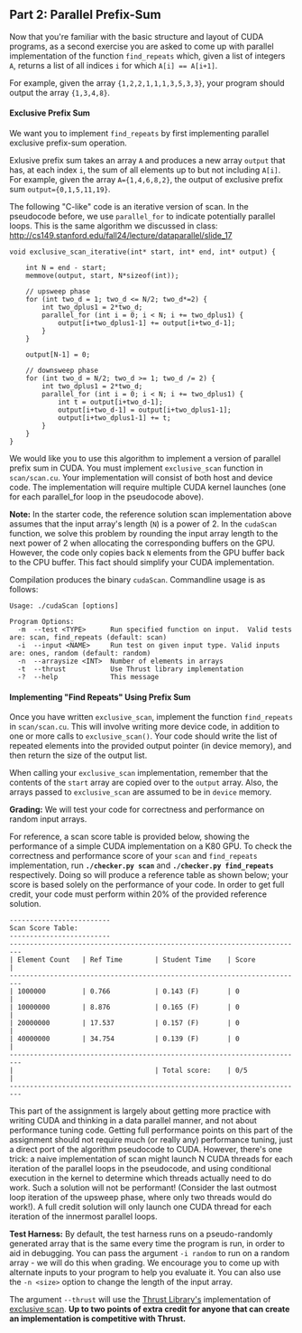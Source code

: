 ## Part 2: Parallel Prefix-Sum

Now that you're familiar with the basic structure and layout of CUDA programs, as a second exercise you are asked to come up with parallel implementation of the function `find_repeats` which, given a list of integers `A`, returns a list of all indices `i` for which `A[i] == A[i+1]`.

For example, given the array `{1,2,2,1,1,1,3,5,3,3}`, your program should output the array `{1,3,4,8}`.

#### Exclusive Prefix Sum

We want you to implement `find_repeats` by first implementing parallel exclusive prefix-sum operation.

Exlusive prefix sum takes an array `A` and produces a new array `output` that has, at each index `i`, the sum of all elements up to but not including `A[i]`. For example, given the array `A={1,4,6,8,2}`, the output of exclusive prefix sum `output={0,1,5,11,19}`.

The following "C-like" code is an iterative version of scan. In the pseudocode before, we use `parallel_for` to indicate potentially parallel loops. This is the same algorithm we discussed in class: <http://cs149.stanford.edu/fall24/lecture/dataparallel/slide_17>

```
void exclusive_scan_iterative(int* start, int* end, int* output) {

    int N = end - start;
    memmove(output, start, N*sizeof(int));

    // upsweep phase
    for (int two_d = 1; two_d <= N/2; two_d*=2) {
        int two_dplus1 = 2*two_d;
        parallel_for (int i = 0; i < N; i += two_dplus1) {
            output[i+two_dplus1-1] += output[i+two_d-1];
        }
    }

    output[N-1] = 0;

    // downsweep phase
    for (int two_d = N/2; two_d >= 1; two_d /= 2) {
        int two_dplus1 = 2*two_d;
        parallel_for (int i = 0; i < N; i += two_dplus1) {
            int t = output[i+two_d-1];
            output[i+two_d-1] = output[i+two_dplus1-1];
            output[i+two_dplus1-1] += t;
        }
    }
}
```

We would like you to use this algorithm to implement a version of parallel prefix sum in CUDA. You must implement `exclusive_scan` function in `scan/scan.cu`. Your implementation will consist of both host and device code. The implementation will require multiple CUDA kernel launches (one for each parallel_for loop in the pseudocode above).

**Note:** In the starter code, the reference solution scan implementation above assumes that the input array's length (`N`) is a power of 2. In the `cudaScan` function, we solve this problem by rounding the input array length to the next power of 2 when allocating the corresponding buffers on the GPU. However, the code only copies back `N` elements from the GPU buffer back to the CPU buffer. This fact should simplify your CUDA implementation.

Compilation produces the binary `cudaScan`. Commandline usage is as follows:

```
Usage: ./cudaScan [options]

Program Options:
  -m  --test <TYPE>      Run specified function on input.  Valid tests are: scan, find_repeats (default: scan)
  -i  --input <NAME>     Run test on given input type. Valid inputs are: ones, random (default: random)
  -n  --arraysize <INT>  Number of elements in arrays
  -t  --thrust           Use Thrust library implementation
  -?  --help             This message
```

#### Implementing "Find Repeats" Using Prefix Sum

Once you have written `exclusive_scan`, implement the function `find_repeats` in `scan/scan.cu`. This will involve writing more device code, in addition to one or more calls to `exclusive_scan()`. Your code should write the list of repeated elements into the provided output pointer (in device memory), and then return the size of the output list.

When calling your `exclusive_scan` implementation, remember that the contents of the `start` array are copied over to the `output` array. Also, the arrays passed to `exclusive_scan` are assumed to be in `device` memory.

**Grading:** We will test your code for correctness and performance on random input arrays.

For reference, a scan score table is provided below, showing the performance of a simple CUDA implementation on a K80 GPU. To check the correctness and performance score of your `scan` and `find_repeats` implementation, run **`./checker.py scan`** and **`./checker.py find_repeats`** respectively. Doing so will produce a reference table as shown below; your score is based solely on the performance of your code. In order to get full credit, your code must perform within 20% of the provided reference solution.

```
-------------------------
Scan Score Table:
-------------------------
-------------------------------------------------------------------------
| Element Count   | Ref Time        | Student Time    | Score           |
-------------------------------------------------------------------------
| 1000000         | 0.766           | 0.143 (F)       | 0               |
| 10000000        | 8.876           | 0.165 (F)       | 0               |
| 20000000        | 17.537          | 0.157 (F)       | 0               |
| 40000000        | 34.754          | 0.139 (F)       | 0               |
-------------------------------------------------------------------------
|                                   | Total score:    | 0/5             |
-------------------------------------------------------------------------
```

This part of the assignment is largely about getting more practice with writing CUDA and thinking in a data parallel manner, and not about performance tuning code. Getting full performance points on this part of the assignment should not require much (or really any) performance tuning, just a direct port of the algorithm pseudocode to CUDA. However, there's one trick: a naive implementation of scan might launch N CUDA threads for each iteration of the parallel loops in the pseudocode, and using conditional execution in the kernel to determine which threads actually need to do work. Such a solution will not be performant! (Consider the last outmost loop iteration of the upsweep phase, where only two threads would do work!). A full credit solution will only launch one CUDA thread for each iteration of the innermost parallel loops.

**Test Harness:** By default, the test harness runs on a pseudo-randomly generated array that is the same every time
the program is run, in order to aid in debugging. You can pass the argument `-i random` to run on a random array - we
will do this when grading. We encourage you to come up with alternate inputs to your program to help you evaluate it.
You can also use the `-n <size>` option to change the length of the input array.

The argument `--thrust` will use the [Thrust Library's](http://thrust.github.io/) implementation of [exclusive scan](https://docs.nvidia.com/cuda/archive/12.2.2/thrust/index.html?highlight=group%20prefix%20sums#prefix-sums). **Up to two points of extra credit for anyone that can create an implementation is competitive with Thrust.**

